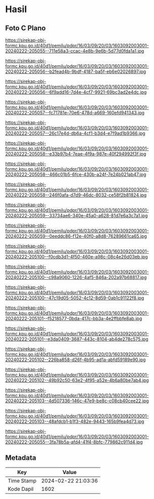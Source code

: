 # Hasil

## Foto C Plano

https://sirekap-obj-formc.kpu.go.id/40d1/pemilu/pdpr/16/03/09/20/03/1603092003001-20240222-205055--711e58a3-ccac-4e8b-9e6b-5d77d0fda1a1.jpg

https://sirekap-obj-formc.kpu.go.id/40d1/pemilu/pdpr/16/03/09/20/03/1603092003001-20240222-205056--b2fead4b-9bdf-4187-ba5f-eb6e02026897.jpg

https://sirekap-obj-formc.kpu.go.id/40d1/pemilu/pdpr/16/03/09/20/03/1603092003001-20240222-205056--6f9add16-7d4e-4cf7-9921-69bc3ad2e4dc.jpg

https://sirekap-obj-formc.kpu.go.id/40d1/pemilu/pdpr/16/03/09/20/03/1603092003001-20240222-205057--fc71781e-70e6-478d-a669-160efd941343.jpg

https://sirekap-obj-formc.kpu.go.id/40d1/pemilu/pdpr/16/03/09/20/03/1603092003001-20240222-205057--26c17e4d-db6a-4cf1-b3d4-e7f9ad1b9366.jpg

https://sirekap-obj-formc.kpu.go.id/40d1/pemilu/pdpr/16/03/09/20/03/1603092003001-20240222-205058--e33b97b4-7eae-4f9a-987e-40f294992f3f.jpg

https://sirekap-obj-formc.kpu.go.id/40d1/pemilu/pdpr/16/03/09/20/03/1603092003001-20240222-205058--466c01b5-6fce-430b-a24f-7e24b021ab47.jpg

https://sirekap-obj-formc.kpu.go.id/40d1/pemilu/pdpr/16/03/09/20/03/1603092003001-20240222-205058--246f0afa-d7d9-46dc-8032-ce58f2b81824.jpg

https://sirekap-obj-formc.kpu.go.id/40d1/pemilu/pdpr/16/03/09/20/03/1603092003001-20240222-205059--33734ae6-340e-45a0-a628-81d7e6a3c7a1.jpg

https://sirekap-obj-formc.kpu.go.id/40d1/pemilu/pdpr/16/03/09/20/03/1603092003001-20240222-205059--0eeddc86-f12e-40f0-a8d8-76289661ca65.jpg

https://sirekap-obj-formc.kpu.go.id/40d1/pemilu/pdpr/16/03/09/20/03/1603092003001-20240222-205100--f0cdb3d1-4f50-460e-a98c-08c4e26d03eb.jpg

https://sirekap-obj-formc.kpu.go.id/40d1/pemilu/pdpr/16/03/09/20/03/1603092003001-20240222-205100--c98a9060-1226-4af5-846a-202a97b68817.jpg

https://sirekap-obj-formc.kpu.go.id/40d1/pemilu/pdpr/16/03/09/20/03/1603092003001-20240222-205100--47c19d05-5052-4c12-8d59-0ab1c91122f8.jpg

https://sirekap-obj-formc.kpu.go.id/40d1/pemilu/pdpr/16/03/09/20/03/1603092003001-20240222-205101--f5218577-0bda-417c-bb3a-4e2ffbbfe8ab.jpg

https://sirekap-obj-formc.kpu.go.id/40d1/pemilu/pdpr/16/03/09/20/03/1603092003001-20240222-205101--e3da0409-3687-443c-8104-ab4de278c575.jpg

https://sirekap-obj-formc.kpu.go.id/40d1/pemilu/pdpr/16/03/09/20/03/1603092003001-20240222-205102--226ba858-d26f-4b95-ad1a-abfd59189e90.jpg

https://sirekap-obj-formc.kpu.go.id/40d1/pemilu/pdpr/16/03/09/20/03/1603092003001-20240222-205102--49b92c50-63e2-4f95-a52e-4b6a80be7ab4.jpg

https://sirekap-obj-formc.kpu.go.id/40d1/pemilu/pdpr/16/03/09/20/03/1603092003001-20240222-205103--4d507336-146c-47e9-be8c-c08cb40cee22.jpg

https://sirekap-obj-formc.kpu.go.id/40d1/pemilu/pdpr/16/03/09/20/03/1603092003001-20240222-205103--48afdcb1-b1f3-482e-9443-165b9fea4d73.jpg

https://sirekap-obj-formc.kpu.go.id/40d1/pemilu/pdpr/16/03/09/20/03/1603092003001-20240222-205055--3fa78b5a-afd4-41f4-8bfc-779862c911d4.jpg


## Metadata

| Key        | Value               |
| ---------- | ------------------- |
| Time Stamp | 2024-02-22 21:03:36 |
| Kode Dapil | 1602                |



